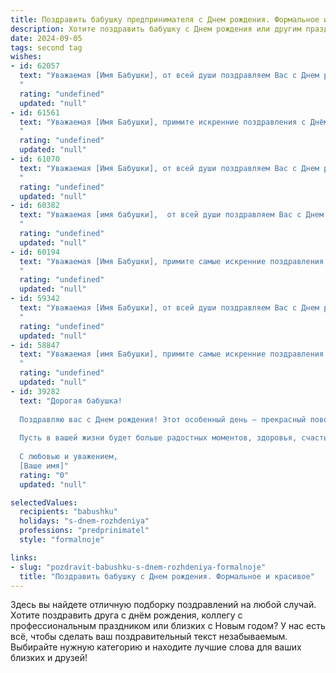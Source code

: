 ```yaml
---
title: Поздравить бабушку предпринимателя c Днем рождения. Формальное и красивое
description: Хотите поздравить бабушку c Днем рождения или другим праздником? Наш ИИ создаст незабываемое поздравление, а вы обязательно выделитесь среди других.  
date: 2024-09-05
tags: second tag
wishes:
- id: 62057
  text: "Уважаемая [Имя Бабушки], от всей души поздравляем Вас с Днем рождения! Желаем Вам крепкого здоровья, неиссякаемой энергии и вдохновения в Вашем предпринимательском деле. Пусть каждый день приносит новые успехи и радости, а Ваша жизнь будет наполнена любовью близких и теплыми воспоминаниями.
  "
  rating: "undefined"
  updated: "null"
- id: 61561
  text: "Уважаемая [Имя Бабушки], примите искренние поздравления с Днём рождения! Желаем Вам крепкого здоровья, долголетия, благополучия и успехов в Вашем предпринимательском деле. Пусть каждый день будет наполнен радостью, любовью и гармонией!
  "
  rating: "undefined"
  updated: "null"
- id: 61070
  text: "Уважаемая [Имя Бабушки], от всей души поздравляем Вас с Днем рождения! Желаем Вам крепкого здоровья, неиссякаемой энергии, новых творческих идей и процветания в Вашем предпринимательском деле. Пусть каждый день дарит Вам радость, а окружение - любовь и заботу. Счастья Вам, благополучия и долгих лет жизни!
  "
  rating: "undefined"
  updated: "null"
- id: 60382
  text: "Уважаемая [имя бабушки],  от всей души поздравляем Вас с Днем рождения! Желаем Вам крепкого здоровья, благополучия, процветания и неиссякаемого оптимизма в Вашем предпринимательском деле. Пусть каждый день дарит яркие эмоции и новые возможности для реализации Ваших идей. Пусть Ваша жизнь будет наполнена радостью, любовью и гармонией!
  "
  rating: "undefined"
  updated: "null"
- id: 60194
  text: "Уважаемая [Имя Бабушки], примите самые искренние поздравления с Днем рождения! Желаем Вам крепкого здоровья, долгих лет жизни, благополучия и процветания Вашему бизнесу. Пусть каждый день приносит радость, вдохновение и новые успехи!
  "
  rating: "undefined"
  updated: "null"
- id: 59342
  text: "Уважаемая [Имя Бабушки], от всей души поздравляем Вас с Днем рождения! Желаем Вам крепкого здоровья, неиссякаемой энергии и успехов в Вашем предпринимательском деле. Пусть каждый день приносит новые идеи, удачные сделки и финансовое благополучие!
  "
  rating: "undefined"
  updated: "null"
- id: 58847
  text: "Уважаемая [имя Бабушки], примите самые искренние поздравления с Днем рождения! Вы – пример успешного человека, яркий предприниматель, который вдохновляет своим упорством и целеустремленностью. Желаем Вам крепкого здоровья, неиссякаемой энергии и новых ярких свершений в бизнесе! Пусть каждый день приносит радость, а Ваше сердце наполняется теплом и любовью близких.
  "
  rating: "undefined"
  updated: "null"
- id: 39282
  text: "Дорогая бабушка!
  
  Поздравляю вас с Днем рождения! Этот особенный день – прекрасный повод выразить вам слова искренней благодарности и восхищения. Ваша энергия, мудрость и предпринимательский дух вдохновляют нас всех. Вы показали, как важно следовать своим мечтам и настойчиво добиваться поставленных целей.
  
  Пусть в вашей жизни будет больше радостных моментов, здоровья, счастья и успехов. Желаю вам, чтобы каждый новый день приносил только положительные эмоции, а все задуманное реализовывалось с лёгкостью и удовольствием.
  
  С любовью и уважением,
  [Ваше имя]"
  rating: "0"
  updated: "null"

selectedValues:
  recipients: "babushku"
  holidays: "s-dnem-rozhdeniya"
  professions: "predprinimatel"
  style: "formalnoje"

links:
- slug: "pozdravit-babushku-s-dnem-rozhdeniya-formalnoje"
  title: "Поздравить бабушку c Днем рождения. Формальное и красивое"
---
```


Здесь вы найдете отличную подборку поздравлений на любой случай. 
Хотите поздравить друга с днём рождения, коллегу с профессиональным праздником или близких с Новым годом? У нас есть всё, чтобы сделать ваш поздравительный текст незабываемым. Выбирайте нужную категорию и находите лучшие слова для ваших близких и друзей!
